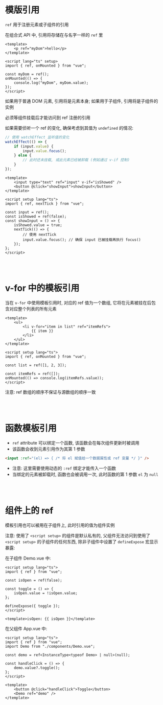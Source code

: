 # 模版引用

`ref` 用于注册元素或子组件的引用

在组合式 API 中, 引用将存储在与名字一样的 `ref` 里

```vue
<template>
    <p ref="myDom">hello</p>
</template>

<script lang="ts" setup>
import { ref, onMounted } from "vue";

const myDom = ref();
onMounted(() => {
    console.log("myDom", myDom.value);
});
</script>
```

如果用于普通 DOM 元素, 引用将是元素本身; 如果用于子组件, 引用将是子组件的实例

必须等组件挂载后才能访问到 ref 注册的引用

如果需要侦听一个 ref 的变化, 确保考虑到其值为 `undefined` 的情况:

```js
// 使用 watchEffect 监听值的变化
watchEffect(() => {
    if (input.value) {
        input.value.focus();
    } else {
        // 此时还未挂载, 或此元素已经被卸载 (例如通过 v-if 控制)
    }
});
```

```vue
<template>
    <input type="text" ref="input" v-if="isShowed" />
    <button @click="showInput">showInput</button>
</template>

<script setup lang="ts">
import { ref, nextTick } from "vue";

const input = ref();
const isShowed = ref(false);
const showInput = () => {
    isShowed.value = true;
    nextTick(() => {
        // 使用 nextTick
        input.value.focus(); // 确保 input 已被挂载再执行 focus()
    });
};
</script>
```

<br><br>

# v-for 中的模板引用

当在 `v-for` 中使用模板引用时, 对应的 ref 值为一个数组, 它将在元素被挂在后包含对应整个列表的所有元素

```vue
<template>
    <ul>
        <li v-for="item in list" ref="itemRefs">
            {{ item }}
        </li>
    </ul>
</template>

<script setup lang="ts">
import { ref, onMounted } from "vue";

const list = ref([1, 2, 3]);

const itemRefs = ref([]);
onMounted(() => console.log(itemRefs.value));
</script>
```

注意: ref 数组的顺序不保证与源数组的顺序一致

<br><br>

# 函数模板引用

-   `ref` attribute 可以绑定一个函数, 该函数会在每次组件更新时被调用
-   该函数会收到元素引用作为其第 1 参数

```html
<input :ref="(el) => { /* 将 el 赋值给一个数据属性或 ref 变量 */ }" />
```

-   注意: 这里需要使用动态的 `:ref` 绑定才能传入一个函数
-   当绑定的元素被卸载时, 函数也会被调用一次, 此时函数的第 1 参数 `el` 为 `null`

<br><br>

# 组件上的 ref

模板引用也可以被用在子组件上, 此时引用的值为组件实例

注意: 使用了 `<script setup>` 的组件是默认私有的, 父组件无法访问到使用了 `<script setup>` 的子组件的任何东西, 除非子组件中设置了 `defineExpose` 宏显示暴露:

在子组件 Demo.vue 中:

```vue
<script setup lang="ts">
import { ref } from "vue";

const isOpen = ref(false);

const toggle = () => {
    isOpen.value = !isOpen.value;
};

defineExpose({ toggle });
</script>

<template>isOpen: {{ isOpen }}</template>
```

在父组件 App.vue 中:

```vue
<script setup lang="ts">
import { ref } from "vue";
import Demo from "./components/Demo.vue";

const demo = ref<InstanceType<typeof Demo> | null>(null);

const handleClick = () => {
    demo.value?.toggle();
};
</script>

<template>
    <button @click="handleClick">Toggle</button>
    <Demo ref="demo" />
</template>
```

<br>
